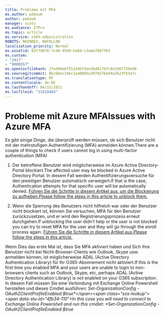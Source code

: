 ```yaml
---
title: Probleme mit MFA
ms.author: pebaum
author: pebaum
manager: scotv
ms.audience: ITPro
ms.topic: article
ms.service: o365-administration
ROBOTS: NOINDEX, NOFOLLOW
localization_priority: Normal
ms.assetid: 63f7d676-7cd9-4549-ba84-c3a8a7867f63
ms.custom:
- "2417"
- "9000557"
ms.openlocfilehash: 2fed99ebf553a9bfda436d81797c841987759e98
ms.sourcegitcommit: 8bc60ec34bc1e40685e3976576e04a2623f63a7c
ms.translationtype: MT
ms.contentlocale: de-DE
ms.lasthandoff: 04/15/2021
ms.locfileid: "51810483"
---
```

# <a name="issues-with-azure-mfa"></a><span data-ttu-id="4fb34-102">Probleme mit Azure MFA</span><span class="sxs-lookup"><span data-stu-id="4fb34-102">Issues with Azure MFA</span></span>
<span data-ttu-id="4fb34-103">Es gibt einige Dinge, die überprüft werden müssen, ob sich Benutzer nicht mit der mehrstufigen Authentifizierung (MFA) anmelden können.</span><span class="sxs-lookup"><span data-stu-id="4fb34-103">There are a couple of things to check if users cannot log in using multi-factor authentication (MFA)</span></span>

1. <span data-ttu-id="4fb34-104">Der betroffene Benutzer wird möglicherweise im Azure Active Directory-Portal blockiert.</span><span class="sxs-lookup"><span data-stu-id="4fb34-104">The affected user may be blocked in Azure Active Directory Portal.</span></span> <span data-ttu-id="4fb34-105">In diesem Fall werden Authentifizierungsversuche für den jeweiligen Benutzer automatisch verweigert.</span><span class="sxs-lookup"><span data-stu-id="4fb34-105">If that is the case, Authentication attempts for that specific user will be automatically denied.</span></span> [<span data-ttu-id="4fb34-106">Führen Sie die Schritte in diesem Artikel aus, um die Blockierung zu aufheben.</span><span class="sxs-lookup"><span data-stu-id="4fb34-106">Please follow the steps in this article to unblock them.</span></span>](https://docs.microsoft.com/azure/active-directory/authentication/howto-mfa-mfasettings#block-and-unblock-users)

2. <span data-ttu-id="4fb34-107">Wenn die Sperrung des Benutzers nicht hilfreich war oder der Benutzer nicht blockiert ist, können Sie versuchen, MFA für den Benutzer zurückzusetzen, und er wird den Registrierungsprozess erneut durchgehen.</span><span class="sxs-lookup"><span data-stu-id="4fb34-107">If unblocking the user didn't help or the user is not blocked you can try to reset MFA for the user and they will go through the enroll process again.</span></span> [<span data-ttu-id="4fb34-108">Führen Sie die Schritte in diesem Artikel aus.</span><span class="sxs-lookup"><span data-stu-id="4fb34-108">Please follow the steps in this article.</span></span>](https://docs.microsoft.com/azure/active-directory/authentication/howto-mfa-userdevicesettings#require-users-to-provide-contact-methods-again)

<span data-ttu-id="4fb34-109">Wenn Dies das erste Mal ist, dass Sie MFA aktiviert haben und Sich Ihre Benutzer nicht bei Nicht-Browser-Clients wie Outlook, Skype usw. anmelden können, ist möglicherweise ADAL (Active Directory Authentication Library) für Ihr O365-Abonnement nicht aktiviert.</span><span class="sxs-lookup"><span data-stu-id="4fb34-109">If this is the first time you enabled MFA and your users are unable to login to non-browsers clients such as Outlook, Skype, etc, perhaps ADAL (Active Directory Authentication Library) is not enabled on your O365 subscription.</span></span> <span data-ttu-id="4fb34-110">In diesem Fall müssen Sie eine Verbindung mit Exchange Online Powershell herstellen und dieses Cmdlet ausführen:  *Set-OrganizationConfig -OAuth2ClientProfileEnabled:$true*</span><span class="sxs-lookup"><span data-stu-id="4fb34-110">In this case you will need to connect to Exchange Online Powershell and run this cmdlet:  *Set-OrganizationConfig -OAuth2ClientProfileEnabled:$true*</span></span>